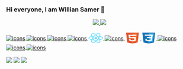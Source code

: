 ### Hi everyone, I am Willian Samer 👋

<div align="center">
  <a href="https://github.com/williansamer">
  <img height="180em" src="https://github-readme-stats.vercel.app/api?username=williansamer&show_icons=true&theme=dracula&include_all_commits=true&count_private=true"/>
  <img height="180em" src="https://github-readme-stats.vercel.app/api/top-langs/?username=williansamer&layout=compact&langs_count=7&theme=dracula"/>
</div>
  <div style="display: inline_block"><br>
  <img align="center" alt="icons" height="30" width="40" src="https://cdn.jsdelivr.net/gh/devicons/devicon/icons/nodejs/nodejs-original.svg">
  <img align="center" alt="icons" height="30" width="40" src="https://cdn.jsdelivr.net/gh/devicons/devicon/icons/express/express-original.svg">
  <img align="center" alt="icons" height="30" width="40" src="https://cdn.jsdelivr.net/gh/devicons/devicon/icons/socketio/socketio-original.svg">
  <img align="center" alt="icons" height="30" width="40" src="https://cdn.jsdelivr.net/gh/devicons/devicon/icons/mongodb/mongodb-original.svg">
  <img align="center" alt="icons" height="30" width="40" src="https://raw.githubusercontent.com/devicons/devicon/master/icons/react/react-original.svg">
  <img align="center" alt="icons" height="30" width="40" src="https://upload.wikimedia.org/wikipedia/commons/thumb/3/3b/Javascript_Logo.png/640px-Javascript_Logo.png">
  <img align="center" alt="icons" height="30" width="40" src="https://raw.githubusercontent.com/devicons/devicon/master/icons/html5/html5-original.svg">
  <img align="center" alt="icons" height="30" width="40" src="https://raw.githubusercontent.com/devicons/devicon/master/icons/css3/css3-original.svg">
  <img align="center" alt="icons" height="30" width="40" src="https://cdn.jsdelivr.net/gh/devicons/devicon/icons/bootstrap/bootstrap-original.svg">
  <img align="center" alt="icons" height="30" width="40" src="https://upload.wikimedia.org/wikipedia/commons/1/17/GraphQL_Logo.svg">
  <img align="center" alt="icons" height="30" width="40" src="https://cdn.worldvectorlogo.com/logos/typescript.svg">
</div>
  
  <br>
 
<div>
  <a href = "mailto:willian.samer@gmail.com"><img src="https://img.shields.io/badge/-Gmail-%23333?style=for-the-badge&logo=gmail&logoColor=white" target="_blank"></a>
  <a href="https://www.linkedin.com/in/willian-samer-oliveira-796ab3221/" target="_blank"><img src="https://img.shields.io/badge/-LinkedIn-%230077B5?style=for-the-badge&logo=linkedin&logoColor=white" target="_blank"></a> 
  <a href="https://willweb-v2.herokuapp.com/" target="_blank"><img src="https://img.shields.io/badge/Heroku-430098?style=for-the-badge&logo=heroku&logoColor=white" target="_blank"></a> 
</div>
